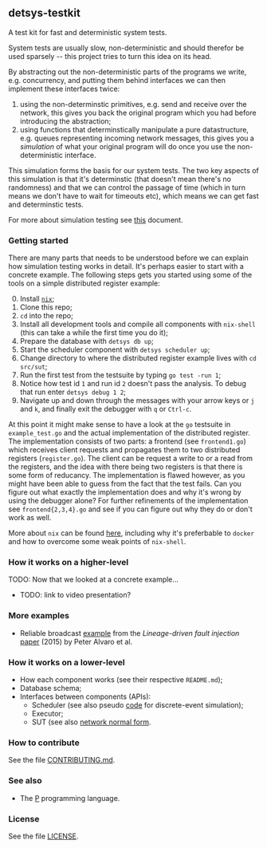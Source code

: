 ## detsys-testkit

A test kit for fast and deterministic system tests.

System tests are usually slow, non-deterministic and should therefor be used
sparsely -- this project tries to turn this idea on its head.

By abstracting out the non-deterministic parts of the programs we write, e.g.
concurrency, and putting them behind interfaces we can then implement these
interfaces twice:

1. using the non-determinstic primitives, e.g. send and receive over the
   network, this gives you back the original program which you had before
   introducing the abstraction;
2. using functions that determinstically manipulate a pure datastructure, e.g.
   queues representing incoming network messages, this gives you a *simulation*
   of what your original program will do once you use the non-deterministic
   interface.

This simulation forms the basis for our system tests. The two key aspects of
this simulation is that it's determinstic (that doesn't mean there's no
randomness) and that we can control the passage of time (which in turn means we
don't have to wait for timeouts etc), which means we can get fast and
determinstic tests.

For more about simulation testing see [this](doc/simulation_testing.md)
document.

### Getting started

There are many parts that needs to be understood before we can explain how
simulation testing works in detail. It's perhaps easier to start with a concrete
example. The following steps gets you started using some of the tools on a
simple distributed register example:

0. Install [`nix`](https://nixos.org/download.html#nix-quick-install);
1. Clone this repo;
2. `cd` into the repo;
3. Install all development tools and compile all components with `nix-shell`
   (this can take a while the first time you do it);
4. Prepare the database with `detsys db up`;
5. Start the scheduler component with `detsys scheduler up`;
6. Change directory to where the distributed register example lives with `cd
   src/sut`;
7. Run the first test from the testsuite by typing `go test -run 1`;
8. Notice how test id `1` and run id `2` doesn't pass the analysis. To debug
   that run enter `detsys debug 1 2`;
9. Navigate up and down through the messages with your arrow keys or `j` and
   `k`, and finally exit the debugger with `q` or `Ctrl-c`.

At this point it might make sense to have a look at the `go` testsuite in
`example_test.go` and the actual implementation of the distributed register. The
implementation consists of two parts: a frontend (see `frontend1.go`) which
receives client requests and propagates them to two distributed registers
(`register.go`). The client can be request a write to or a read from the
registers, and the idea with there being two registers is that there is some
form of reducancy. The implementation is flawed however, as you might have been
able to guess from the fact that the test fails. Can you figure out what exactly
the implementation does and why it's wrong by using the debugger alone? For
further refinements of the implementation see `frontend{2,3,4}.go` and see if
you can figure out why they do or don't work as well.

More about `nix` can be found [here](doc/nix.md), including why it's preferbable
to `docker` and how to overcome some weak points of `nix-shell`.

### How it works on a higher-level

TODO: Now that we looked at a concrete example...

* TODO: link to video presentation?

### More examples

* Reliable broadcast [example](TODO) from the *Lineage-driven fault injection*
  [paper](https://dl.acm.org/doi/10.1145/2723372.2723711) (2015) by Peter Alvaro
  et al.

### How it works on a lower-level

* How each component works (see their respective `README.md`);
* Database schema;
* Interfaces between components (APIs):
    * Scheduler (see also pseudo
      [code](doc/pseudo_code_for_discrete-event_simulator.md) for discrete-event
      simulation);
    * Executor;
    * SUT (see also [network normal form](doc/network_normal_form.md).

### How to contribute

See the file [CONTRIBUTING.md](CONTRIBUTING.md).

### See also

* The [P](https://github.com/p-org/P) programming language.

### License

See the file [LICENSE](LICENSE).
